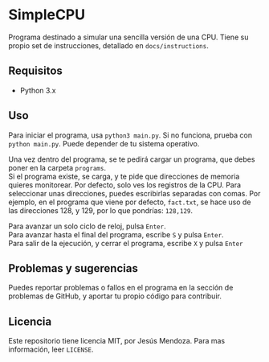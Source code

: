 # SimpleCPU
Programa destinado a simular una sencilla versión de una CPU. Tiene su propio set de instrucciones, detallado en `docs/instructions`.

## Requisitos
- Python 3.x

## Uso
Para iniciar el programa, usa `python3 main.py`. Si no funciona, prueba con `python main.py`. Puede depender de tu sistema operativo.

Una vez dentro del programa, se te pedirá cargar un programa, que debes poner en la carpeta `programs`.  
Si el programa existe, se carga, y te pide que direcciones de memoria quieres monitorear. Por defecto, solo ves los registros de la CPU. Para seleccionar unas direcciones, puedes escribirlas separadas con comas. Por ejemplo, en el programa que viene por defecto, `fact.txt`, se hace uso de las direcciones 128, y 129, por lo que pondrías: `128,129`.

Para avanzar un solo ciclo de reloj, pulsa `Enter`.  
Para avanzar hasta el final del programa, escribe `S` y pulsa `Enter`.  
Para salir de la ejecución, y cerrar el programa, escribe `X` y pulsa `Enter`

## Problemas y sugerencias
Puedes reportar problemas o fallos en el programa en la sección de problemas de GitHub, y aportar tu propio código para contribuir.

## Licencia
Este repositorio tiene licencia MIT, por Jesús Mendoza. Para mas información, leer `LICENSE`.